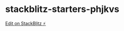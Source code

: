 # stackblitz-starters-phjkvs

[Edit on StackBlitz ⚡️](https://stackblitz.com/edit/stackblitz-starters-phjkvs)